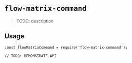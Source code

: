 # `flow-matrix-command`

> TODO: description

## Usage

```
const flowMatrixCommand = require('flow-matrix-command');

// TODO: DEMONSTRATE API
```

